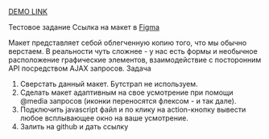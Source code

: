 [DEMO LINK](https://encrt.github.io/TT1_Roga_i_Kopyta/)

Тестовое задание
Ссылка на макет в [Figma](https://www.figma.com/file/wvkEXGLJt8nYvXvdtds0hk/Untitled?node-id=0%3A1)

Макет представляет себой облегченную копию того, что мы обычно верстаем. В реальности чуть сложнее - у нас есть формы и необычное расположение графические элементов, взаимодействие с посторонним API посредством AJAX запросов. 
Задача
1) Сверстать данный макет. Бутстрап не используем.
2) Сделать макет адаптивным на свое усмотрение при помощи @media запросов (иконки переносятся флексом - и так дале).
3) Подключить javascript файл и по клику на action-кнопку вывести любое всплывающее окно на ваше усмотрение.
4) Залить на github и дать ссылку
